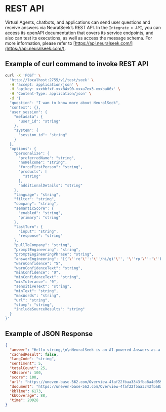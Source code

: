 # REST API

Virtual Agents, chatbots, and applications can send user questions and receive answers via NeuralSeek’s REST API. In the `Integrate > API`, you can access its openAPI documentation that covers its service endpoints, and also can test its executions, as well as access the message schema. For more information, please refer to [https://api.neuralseek.com/](https://api.neuralseek.com/).

## Example of curl command to invoke REST API

```bash
curl -X 'POST' \
  'http://localhost:2755/v1/test/seek' \
  -H 'accept: application/json' \
  -H 'apikey: xxxbbfxf-xxx84x90-xxxa7ex3-xxxba06x' \
  -H 'Content-Type: application/json' \
  -d '{
  "question": "I wan to know more about NeuralSeek",
  "context": {},
  "user_session": {
    "metadata": {
      "user_id": "string"
    },
    "system": {
      "session_id": "string"
    }
  },
  "options": {
    "personalize": {
      "preferredName": "string",
      "noWelcome": "string",
      "forceFirstPerson": "string",
      "products": [
        "string"
      ],
      "additionalDetails": "string"
    },
    "language": "string",
    "filter": "string",
    "company": "string",
    "semanticScore": {
      "enabled": "string",
      "primary": "string"
    },
    "lastTurn": {
      "input": "string",
      "response": "string"
    },
    "pullToCompany": "string",
    "promptEngineering": "string",
    "promptEngineeringPhrase": "string",
    "answerEngineering": "[{'\''re'\'':'\''/hi/gi'\'', '\''rp'\'':'\''Bye!'\''}]",
    "warnConfidence": "5",
    "warnConfidenceText": "string",
    "minConfidence": "0",
    "minConfidenceText": "string",
    "misTolerance": "0",
    "sensitiveText": "string",
    "minText": "string",
    "maxWords": "string",
    "url": "string",
    "stump": "string",
    "includeSourceResults": "string"
  }
}'
```

## Example of JSON Response

```json
{
  "answer": "Hello string,\n\nNeuralSeek is an AI-powered Answers-as-a-Service, designed to enhance information sharing and customer support within organizations’ virtual agents. It works by leveraging the capabilities of a sophisticated Large Language Model and the users’ corporate KnowledgeBase, allowing virtual agents to provide concise and contextually relevant responses to user queries. \n\nNeuralSeek offers a clickable path to fact-check AI response, utilization of data analytics to enhance AI natural language capabilities and comprehensive step-by-step instructions for maintaining accuracy and clean resource data. It also features an advanced Personal Identifiable Information (PII) detection routine that automatically identifies any PII within user inputs. \n\nIt was created in October of 2022, by CerebralBlue. It can be used either in IBM cloud or Amazon Web Services (AWS).",
  "cachedResult": false,
  "langCode": "string",
  "sentiment": 5,
  "totalCount": 25,
  "KBscore": 100,
  "score": 100,
  "url": "https://uneven-base-562.com/Overview-4faf22fbaa3343fba8a4d0594dc7789",
  "document": "https://uneven-base-562.com/Overview-4faf22fbaa3343fba8a4d0594dc7789",
  "kbTime": 6173,
  "kbCoverage": 88,
  "time": 20928
}
```